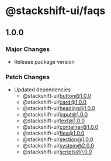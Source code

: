 # @stackshift-ui/faqs

## 1.0.0

### Major Changes

- Release package version

### Patch Changes

- Updated dependencies
  - @stackshift-ui/button@1.0.0
  - @stackshift-ui/card@1.0.0
  - @stackshift-ui/heading@1.0.0
  - @stackshift-ui/input@1.0.0
  - @stackshift-ui/text@1.0.0
  - @stackshift-ui/container@1.0.0
  - @stackshift-ui/flex@1.0.0
  - @stackshift-ui/section@1.0.0
  - @stackshift-ui/system@2.0.0
  - @stackshift-ui/scripts@1.0.0
